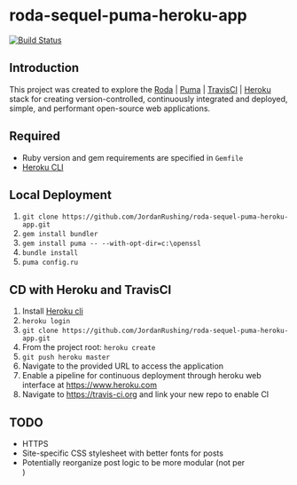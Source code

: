 # roda-sequel-puma-heroku-app
[![Build Status](https://travis-ci.org/JordanRushing/roda-sequel-puma-heroku-app.svg?branch=master)](https://travis-ci.org/JordanRushing/roda-sequel-puma-heroku-app)  

## Introduction
This project was created to explore the [Roda](https://github.com/jeremyevans/roda) | [Puma](https://github.com/puma/puma) | [TravisCI](https://travis-ci.org/) | [Heroku](https://dashboard.heroku.com/login) stack for creating version-controlled, continuously integrated and deployed, simple, and performant open-source web applications.  

## Required
* Ruby version and gem requirements are specified in ```Gemfile```
* [Heroku CLI](https://devcenter.heroku.com/articles/heroku-cli)  
  
## Local Deployment  
1. ```git clone https://github.com/JordanRushing/roda-sequel-puma-heroku-app.git```
2. ```gem install bundler```
3. ```gem install puma -- --with-opt-dir=c:\openssl```
3. ```bundle install```
4. ```puma config.ru```  

## CD with Heroku and TravisCI
1. Install [Heroku cli](https://devcenter.heroku.com/articles/heroku-cli) 
2. ```heroku login```
3. ```git clone https://github.com/JordanRushing/roda-sequel-puma-heroku-app.git```
4. From the project root: ```heroku create```
5. ```git push heroku master```
6. Navigate to the provided URL to access the application
7. Enable a pipeline for continuous deployment through heroku web interface at https://www.heroku.com
8. Navigate to https://travis-ci.org and link your new repo to enable CI

## TODO
* HTTPS
* Site-specific CSS stylesheet with better fonts for posts
* Potentially reorganize post logic to be more modular (not per <article>)
